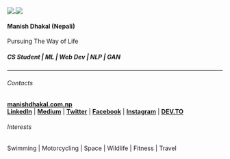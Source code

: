 

<a href="https://github.com/manishdhakal">
  <img align="center" src="https://github-readme-stats-teal.vercel.app/api?username=manishdhakal&show_icons=truet&include_all_commits=True&hide=contribs"/>
</a>

<a href="https://github.com/manishdhakal">
  <img align="center" src="https://github-readme-stats-teal.vercel.app/api/top-langs/?username=manishdhakal&layout=compact" />
</a>

#### Manish Dhakal (Nepali)
Pursuing The Way of Life
##### CS Student | ML | Web Dev | NLP | GAN
----
###### Contacts
[**manishdhakal.com.np**](https://manishdhakal.com.np)
<br/>
[**LinkedIn**](https://www.linkedin.com/in/manishdhakal521/) |  [**Medium**](https://medium.com/@manishdhakal) | [**Twitter**](https://twitter.com/mns_dkl)  | [**Facebook**](https://www.facebook.com/manish.dhakal2/) | [**Instagram**](https://www.instagram.com/the_manish.dhakal/) | 
[**DEV.TO**](https://dev.to/manishdhakal)

###### Interests
Swimming | Motorcycling | Space | Wildlife | Fitness | Travel
